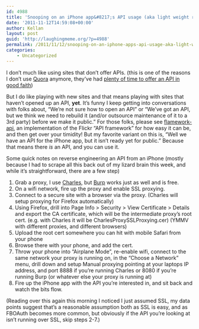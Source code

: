```yaml
---
id: 4988
title: 'Snooping on an iPhone app&#8217;s API usage (aka light weight reverse engineering)'
date: '2011-11-12T14:59:08+00:00'
author: Kellan
layout: post
guid: 'http://laughingmeme.org/?p=4988'
permalink: /2011/11/12/snooping-on-an-iphone-apps-api-usage-aka-light-weight-reverse-engineering/
categories:
    - Uncategorized
---
```


I don’t much like using sites that don’t offer APIs. (this is one of the reasons I don’t use [Quora](http://www.quora.com/) anymore, they’ve had [plenty of time to offer an API in good faith](http://www.quora.com/When-is-Quora-planning-an-Open-API))

But I do like playing with new sites and that means playing with sites that haven’t opened up an API, **yet**. It’s funny I keep getting into conversations with folks about, “We’re not sure how to open an API” or “We’ve got an API, but we think we need to rebuild it (and/or outsource maintenance of it to a 3rd party) before we make it public.” For those folks, please see [flamework-api](https://github.com/straup/flamework-api), an implementation of the Flickr “API framework” for how easy it can be, and then get over your timidity! But my favorite variant on this is, “Well we have an API for the iPhone app, but it isn’t ready yet for public.” Because that means there *is* an API, and you can use it.

Some quick notes on reverse engineering an API from an iPhone (mostly because I had to scrape all this back out of my lizard brain this week, and while it’s straightforward, there are a few step)

1. Grab a proxy, I use [Charles](http://www.charlesproxy.com/), but [Burp](http://portswigger.net/burp/proxy.html) works just as well and is free.
2. On a wifi network, fire up the proxy and enable SSL proxying.
3. Connect to a secure site with a browser via the proxy. (Charles will setup proxying for Firefox automatically)
4. Using Firefox, drill into Page Info &gt; Security &gt; View Certificate &gt; Details and export the CA certificate, which will be the intermediate proxy’s root cert. (e.g. with Charles it will be CharlesProxySSLProxying.cer) (YMMV with different proxies, and different browsers)
5. Upload the root cert somewhere you can hit with mobile Safari from your phone
6. Browse there with your phone, and add the cert.
7. Throw your phone into “Airplane Mode”, re-enable wifi, connect to the same network your proxy is running on, in the “Choose a Network” menu, drill down and setup Manual proxying pointing at your laptops IP address, and port 8888 if you’re running Charles or 8080 if you’re running Burp (or whatever else your proxy is running at)
8. Fire up the iPhone app with the API you’re interested in, and sit back and watch the bits flow.

(Reading over this again this morning I noticed I just assumed SSL, my data points suggest that’s a reasonable assumption both as SSL is easy, and as FBOAuth becomes more common, but obviously if the API you’re looking at isn’t running over SSL, skip steps 2-7.)